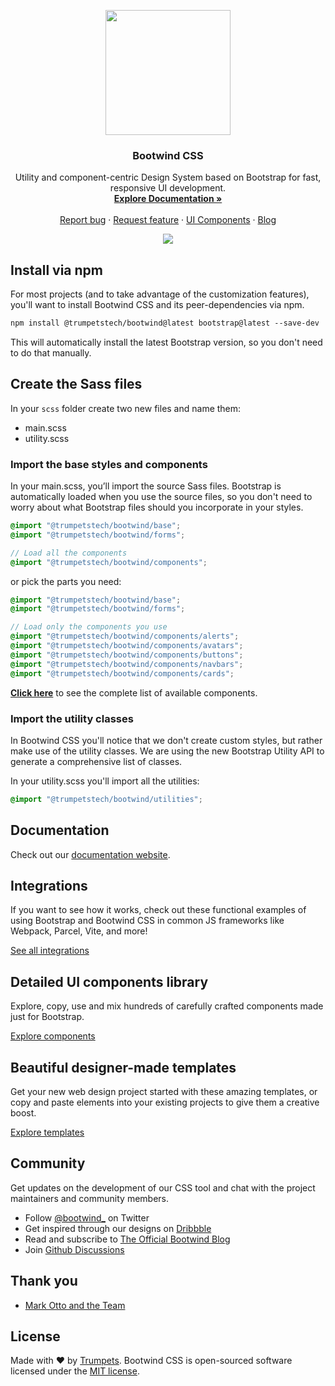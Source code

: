<p align="center"><a href="https://bootwind.trumpetstech.com/start" target="_blank"><img src="https://bootwind.s3.eu-central-1.amazonaws.com/public/github/logo.png" width="200" height=""></a></p>

<h3 align="center">Bootwind CSS</h3>

<p align="center">
  Utility and component-centric Design System based on Bootstrap for fast, responsive UI development.
  <br>
  <a href="https://bootwind.trumpetstech.com/docs"><strong>Explore Documentation »</strong></a>
  <br>
  <br>
  <a href="https://github.com/trumpetstech/bootwind/issues/new?template=bug_report.md">Report bug</a>
  ·
  <a href="https://github.com/trumpetstech/bootwind/issues/new?template=feature_request.md">Request feature</a>
  ·
  <a href="https://bootwind.trumpetstech.com/components/">UI Components</a>
  ·
  <a href="https://bootwind.trumpetstech.com/blog/">Blog</a>
</p>

<p align="center"><a href="https://bootwind.trumpetstech.com/start" target="_blank"><img src="https://bootwind.s3.eu-central-1.amazonaws.com/public/github/products/css.png" ></a></p>

## Install via npm

For most projects (and to take advantage of the customization features), you'll want to install Bootwind CSS and its peer-dependencies via npm.

```txt
npm install @trumpetstech/bootwind@latest bootstrap@latest --save-dev
```

This will automatically install the latest Bootstrap version, so you don't need to do that manually.

## Create the Sass files

In your `scss` folder create two new files and name them:

- main.scss
- utility.scss

### Import the base styles and components

In your main.scss, you’ll import the source Sass files. Bootstrap is automatically loaded when you use the source files, so you don't need to worry about what Bootstrap files should you incorporate in your styles.

```scss
@import "@trumpetstech/bootwind/base";
@import "@trumpetstech/bootwind/forms";

// Load all the components
@import "@trumpetstech/bootwind/components";
```

or pick the parts you need:

```scss
@import "@trumpetstech/bootwind/base";
@import "@trumpetstech/bootwind/forms";

// Load only the components you use
@import "@trumpetstech/bootwind/components/alerts";
@import "@trumpetstech/bootwind/components/avatars";
@import "@trumpetstech/bootwind/components/buttons";
@import "@trumpetstech/bootwind/components/navbars";
@import "@trumpetstech/bootwind/components/cards";
```

[**Click here**](https://github.com/trumpetstech/bootwind/blob/master/scss/components/_index.scss) to see the complete list of available components.

### Import the utility classes

In Bootwind CSS you'll notice that we don't create custom styles, but rather make use of the utility classes. We are using the new Bootstrap Utility API to generate a comprehensive list of classes.

In your utility.scss you'll import all the utilities:

```scss
@import "@trumpetstech/bootwind/utilities";
```

## Documentation

Check out our [documentation website](https://bootwind.trumpetstech.com/docs?ref=github).

## Integrations

If you want to see how it works, check out these functional examples of using Bootstrap and Bootwind CSS in common JS frameworks like Webpack, Parcel, Vite, and more!

[See all integrations](https://github.com/trumpetstech/bootwind/tree/master/integrations)

## Detailed UI components library

Explore, copy, use and mix hundreds of carefully crafted components made just for Bootstrap.

[Explore components](https://bootwind.trumpetstech.com/components?ref=github)

## Beautiful designer-made templates

Get your new web design project started with these amazing templates, or copy and paste elements into your existing projects to give them a creative boost.

[Explore templates](https://bootwind.trumpetstech.com/templates?ref=github)

## Community

Get updates on the development of our CSS tool and chat with the project maintainers and community members.

- Follow [@bootwind_](https://twitter.com/intent/user?screen_name=bootwind_) on Twitter
- Get inspired through our designs on [Dribbble](https://dribbble.com/bootwind)
- Read and subscribe to [The Official Bootwind Blog](https://bootwind.trumpetstech.com/blog)
- Join [Github Discussions](https://github.com/trumpetstech/bootwind/discussions)

## Thank you

- [Mark Otto and the Team](https://github.com/twbs/bootstrap)

## License

Made with ❤️ by [Trumpets](https://trumpetstech.com?ref=github). Bootwind CSS is open-sourced software licensed under the [MIT license](https://github.com/trumpetstech/bootwind/blob/master/LICENSE).
